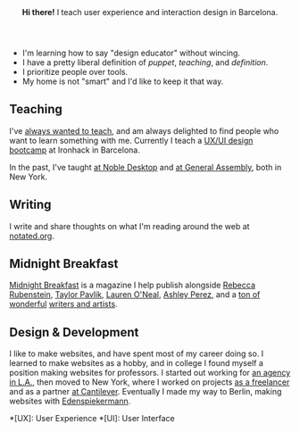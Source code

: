 ---
---

<section class="lede" markdown="1">

<header>
  <strong>Hi there!</strong> I teach user&nbsp;experience and interaction&nbsp;design in&nbsp;Barcelona.
</header>

<div class="rotator" markdown="1">

- I'm learning how to say "design&nbsp;educator" without&nbsp;wincing.
- I have a pretty liberal definition of *puppet*, *teaching*, and&nbsp;*definition*.
- I prioritize people over&nbsp;tools.
- My home is not "smart" and I'd like to keep&nbsp;it that&nbsp;way.

</div>

<script>
(function() {
  const $rotator = document.querySelector('.rotator');
  const $list = $rotator.querySelector('ul');

  $rotator.classList.add('enabled');
  $list.firstElementChild.classList.add('active');

  $list.addEventListener('click', function() {
    const $current = $list.querySelector('.active');
    const $next = $current.nextElementSibling || $list.firstElementChild;

    $current.classList.remove('active');
    $next.classList.add('active');
  });
})();
</script>

</section>


Teaching
--------

I've [always wanted to teach](/teaching/), and am always delighted to find people who want to learn something with me. Currently I teach a [UX/UI design bootcamp](https://uxui.cat) at Ironhack in Barcelona.

In the past, I've taught [at Noble Desktop](/noble/) and [at General Assembly](/ga/), both in New York.


Writing
-------

I write and share thoughts on what I'm reading around the web at [notated.org](http://notated.org).


Midnight Breakfast
------------------

[Midnight Breakfast](https://midnightbreakfast.com/) is a magazine I help publish alongside [Rebecca Rubenstein](https://rebeccarubenstein.com), [Taylor Pavlik](httpss://twitter.com/FTPavlik), [Lauren O'Neal](https://twitter.com/laureneoneal), [Ashley Perez](https://twitter.com/artscollide), and a [ton of wonderful](/midnightbreakfast/) [writers and artists](https://midnightbreakfast.com/contributors).


Design & Development
--------------------

I like to make websites, and have spent most of my career doing so. I learned to make websites as a hobby, and in college I found myself a position making websites for professors. I started out working for [an agency in L.A.](/la/), then moved to New York, where I worked on projects [as a freelancer](/freelance/) and as a partner [at Cantilever](/cantilever/). Eventually I made my way to Berlin, making websites with [Edenspiekermann](https://www.edenspiekermann.com).


*[UX]: User Experience
*[UI]: User Interface
